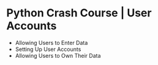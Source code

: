 # Python Crash Course | User Accounts

* Allowing Users to Enter Data
* Setting Up User Accounts
* Allowing Users to Own Their Data
